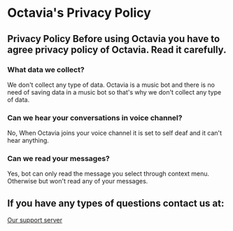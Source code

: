 # Octavia's Privacy Policy

## Privacy Policy Before using Octavia you have to agree privacy policy of Octavia. Read it carefully.
### What data we collect?
We don't collect any type of data. Octavia is a music bot and there is no need of saving data in a music bot so that's why we don't collect any type of data.

### Can we hear your conversations in voice channel?
No, When Octavia joins your voice channel it is set to self deaf and it can't hear anything.

### Can we read your messages?
Yes, bot can only read the message you select through context menu. Otherwise but won't read any of your messages.

## If you have any types of questions contact us at:
[Our support server](https://discord.gg/xrYTtWqCYm)

